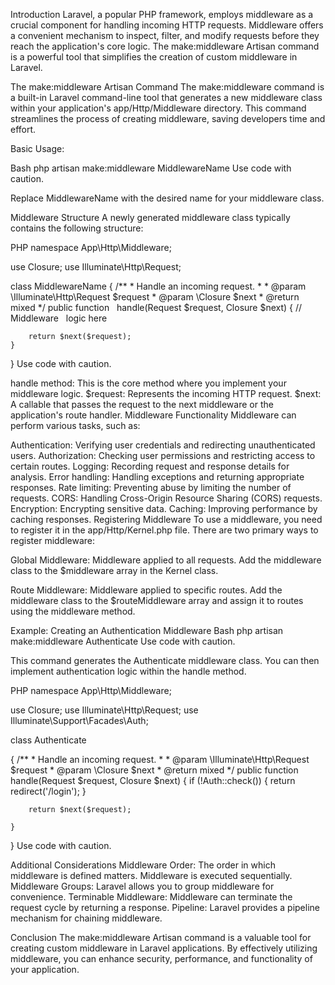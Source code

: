 Introduction
Laravel, a popular PHP framework, employs middleware as a crucial component for handling incoming HTTP requests. Middleware offers a convenient mechanism to inspect, filter, and modify requests before they reach the application's core logic. The make:middleware Artisan command is a powerful tool that simplifies the creation of custom middleware in Laravel.

The make:middleware Artisan Command
The make:middleware command is a built-in Laravel command-line tool that generates a new middleware class within your application's app/Http/Middleware directory. This command streamlines the process of creating middleware, saving developers time and effort.

Basic Usage:

Bash
php artisan make:middleware MiddlewareName
Use code with caution.

Replace MiddlewareName with the desired name for your middleware class.

Middleware Structure
A newly generated middleware class typically contains the following structure:

PHP
namespace App\Http\Middleware;

use Closure;
use Illuminate\Http\Request;

class MiddlewareName
{
    /**
     * Handle an incoming request.
     *
     * @param  \Illuminate\Http\Request  $request
     * @param  \Closure  $next
     * @return mixed
     */
    public function   
 handle(Request $request, Closure $next)
    {
        // Middleware   
 logic here

        return $next($request);
    }
}
Use code with caution.

handle method: This is the core method where you implement your middleware logic.
$request: Represents the incoming HTTP request.
$next: A callable that passes the request to the next middleware or the application's route handler.
Middleware Functionality
Middleware can perform various tasks, such as:

Authentication: Verifying user credentials and redirecting unauthenticated users.
Authorization: Checking user permissions and restricting access to certain routes.
Logging: Recording request and response details for analysis.
Error handling: Handling exceptions and returning appropriate responses.
Rate limiting: Preventing abuse by limiting the number of requests.
CORS: Handling Cross-Origin Resource Sharing (CORS) requests.
Encryption: Encrypting sensitive data.
Caching: Improving performance by caching responses.
Registering Middleware
To use a middleware, you need to register it in the app/Http/Kernel.php file. There are two primary ways to register middleware:

Global Middleware: Middleware applied to all requests. Add the middleware class to the $middleware array in the Kernel class.

Route Middleware: Middleware applied to specific routes. Add the middleware class to the $routeMiddleware array and assign it to routes using the middleware method.

Example: Creating an Authentication Middleware
Bash
php artisan make:middleware Authenticate
Use code with caution.

This command generates the Authenticate middleware class. You can then implement authentication logic within the handle method.

PHP
namespace App\Http\Middleware;

use Closure;
use Illuminate\Http\Request;
use Illuminate\Support\Facades\Auth;

class Authenticate   

{
    /**
     * Handle an incoming request.
     *
     * @param  \Illuminate\Http\Request  $request
     * @param  \Closure  $next
     * @return mixed
     */
    public function   
 handle(Request $request, Closure $next)
    {
        if (!Auth::check()) {
            return redirect('/login');
        }

        return $next($request);   

    }
}
Use code with caution.

Additional Considerations
Middleware Order: The order in which middleware is defined matters. Middleware is executed sequentially.
Middleware Groups: Laravel allows you to group middleware for convenience.
Terminable Middleware: Middleware can terminate the request cycle by returning a response.
Pipeline: Laravel provides a pipeline mechanism for chaining middleware.

Conclusion
The make:middleware Artisan command is a valuable tool for creating custom middleware in Laravel applications. By effectively utilizing middleware, you can enhance security, performance, and functionality of your application.